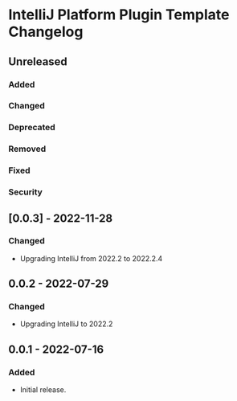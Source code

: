 <!-- Keep a Changelog guide -> https://keepachangelog.com -->

# IntelliJ Platform Plugin Template Changelog

## Unreleased

### Added

### Changed

### Deprecated

### Removed

### Fixed

### Security

## [0.0.3] - 2022-11-28

### Changed
- Upgrading IntelliJ from 2022.2 to 2022.2.4

## 0.0.2 - 2022-07-29

### Changed
- Upgrading IntelliJ to 2022.2

## 0.0.1 - 2022-07-16

### Added
- Initial release.
